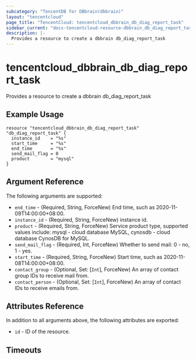```yaml
---
subcategory: "TencentDB for DBbrain(dbbrain)"
layout: "tencentcloud"
page_title: "TencentCloud: tencentcloud_dbbrain_db_diag_report_task"
sidebar_current: "docs-tencentcloud-resource-dbbrain_db_diag_report_task"
description: |-
  Provides a resource to create a dbbrain db_diag_report_task
---
```


# tencentcloud_dbbrain_db_diag_report_task

Provides a resource to create a dbbrain db_diag_report_task

## Example Usage

```hcl
resource "tencentcloud_dbbrain_db_diag_report_task" "db_diag_report_task" {
  instance_id    = "%s"
  start_time     = "%s"
  end_time       = "%s"
  send_mail_flag = 0
  product        = "mysql"
}
```

## Argument Reference

The following arguments are supported:

* `end_time` - (Required, String, ForceNew) End time, such as 2020-11-09T14:00:00+08:00.
* `instance_id` - (Required, String, ForceNew) instance id.
* `product` - (Required, String, ForceNew) Service product type, supported values include: mysql - cloud database MySQL, cynosdb - cloud database CynosDB for MySQL.
* `send_mail_flag` - (Required, Int, ForceNew) Whether to send mail: 0 - no, 1 - yes.
* `start_time` - (Required, String, ForceNew) Start time, such as 2020-11-08T14:00:00+08:00.
* `contact_group` - (Optional, Set: [`Int`], ForceNew) An array of contact group IDs to receive mail from.
* `contact_person` - (Optional, Set: [`Int`], ForceNew) An array of contact IDs to receive emails from.

## Attributes Reference

In addition to all arguments above, the following attributes are exported:

* `id` - ID of the resource.



## Timeouts

<no value>


